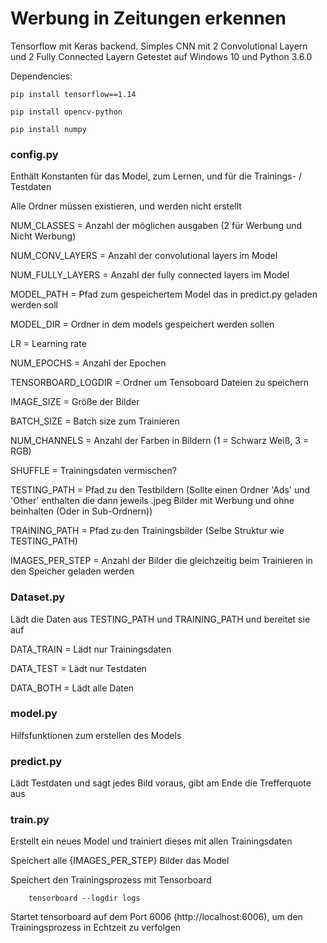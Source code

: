 <h1>Werbung in Zeitungen erkennen</h1>


Tensorflow mit Keras backend. Simples CNN mit 2 Convolutional Layern und 2 Fully Connected Layern
Getestet auf Windows 10 und Python 3.6.0

Dependencies:

    pip install tensorflow==1.14
  
    pip install opencv-python
  
    pip install numpy

<h3>config.py</h3>

Enthält Konstanten für das Model, zum Lernen, und für die Trainings- / Testdaten

Alle Ordner müssen existieren, und werden nicht erstellt

NUM_CLASSES = Anzahl der möglichen ausgaben (2 für Werbung und Nicht Werbung)

NUM_CONV_LAYERS = Anzahl der convolutional layers im Model

NUM_FULLY_LAYERS = Anzahl der fully connected layers im Model

MODEL_PATH = Pfad zum gespeichertem Model das in predict.py geladen werden soll

MODEL_DIR = Ordner in dem models gespeichert werden sollen


LR = Learning rate

NUM_EPOCHS = Anzahl der Epochen

TENSORBOARD_LOGDIR = Ordner um Tensoboard Dateien zu speichern


IMAGE_SIZE = Größe der Bilder

BATCH_SIZE = Batch size zum Trainieren

NUM_CHANNELS = Anzahl der Farben in Bildern (1 = Schwarz Weiß, 3 = RGB)

SHUFFLE = Trainingsdaten vermischen?

TESTING_PATH = Pfad zu den Testbildern (Sollte einen Ordner 'Ads' und 'Other' enthalten die dann jeweils .jpeg Bilder mit Werbung und ohne beinhalten (Oder in Sub-Ordnern))

TRAINING_PATH = Pfad zu den Trainingsbilder (Selbe Struktur wie TESTING_PATH)

IMAGES_PER_STEP = Anzahl der Bilder die gleichzeitig beim Trainieren in den Speicher geladen werden


<h3>Dataset.py</h3>

Lädt die Daten aus TESTING_PATH und TRAINING_PATH und bereitet sie auf

DATA_TRAIN = Lädt nur Trainingsdaten

DATA_TEST = Lädt nur Testdaten

DATA_BOTH = Lädt alle Daten


<h3>model.py</h3>

Hilfsfunktionen zum erstellen des Models


<h3>predict.py</h3>

Lädt Testdaten und sagt jedes Bild voraus, gibt am Ende die Trefferquote aus


<h3>train.py</h3>

Erstellt ein neues Model und trainiert dieses mit allen Trainingsdaten

Speichert alle {IMAGES_PER_STEP} Bilder das Model

Speichert den Trainingsprozess mit Tensorboard

        tensorboard --logdir logs

Startet tensorboard auf dem Port 6006 (http://localhost:6006),  um den Trainingsprozess in Echtzeit zu verfolgen
